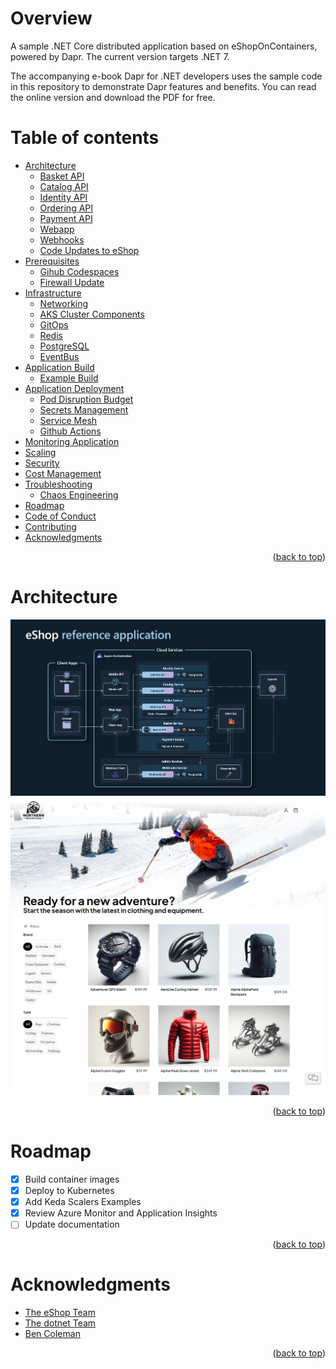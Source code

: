 Overview
=================
A sample .NET Core distributed application based on eShopOnContainers, powered by Dapr. The current version targets .NET 7.

The accompanying e-book Dapr for .NET developers uses the sample code in this repository to demonstrate Dapr features and benefits. You can read the online version and download the PDF for free.

Table of contents
=================
<!--ts-->
* [Architecture](#architecture)
    * [Basket API](./docs/architecture.md#basket-api)
    * [Catalog API](./docs/architecture.md#catalog-api)
    * [Identity API](./docs/architecture.md#identity-api)
    * [Ordering API](./docs/architecture.md#ordering-api)
    * [Payment API](./docs/architecture.md#payment-api)
    * [Webapp](./docs/architecture.md#webapp)
    * [Webhooks](./docs/architecture.md#webhooks)
    * [Code Updates to eShop](./docs/code.md)
* [Prerequisites](./docs/prerequisites.md)
    * [Gihub Codespaces](./docs/prerequisites.md#github-codespaces)
    * [Firewall Update](./docs/prerequisites.md#firewalls)
* [Infrastructure](./docs/infrastructure.md) 
    * [Networking](./docs/infrastructure.md#networking)
    * [AKS Cluster Components](./docs/infrastructure.md#aks-cluster-components)
    * [GitOps](./docs/infrastructure.md#gitops)
    * [Redis](./docs/infrastructure.md#redis)
    * [PostgreSQL](./docs/infrastructure.md#postgresql)
    * [EventBus](./docs/infrastructure.md#eventbus)
* [Application Build](./docs/build.md)
    * [Example Build](./docs/build.md#dotnet-publish)
* [Application Deployment](./docs/deployment.md)
    * [Pod Disruption Budget](./docs/deployment.md#pod-disruption-budget)
    * [Secrets Management](./docs/deployment.md#secrets-management)
    * [Service Mesh](./docs/deployment.md#service-mesh)
    * [Github Actions](./docs/deployment.md#github-actions)
* [Monitoring Application](./docs/monitoring.md)
* [Scaling](./docs/scaling.md)
* [Security](./docs/security.md)
* [Cost Management](./docs/cost-management.md)
* [Troubleshooting](./docs/troubleshooting.md)
    * [Chaos Engineering](./docs/troubleshooting.md#chaos-engineering)
* [Roadmap](#Roadmap)
* [Code of Conduct](./CODE_OF_CONDUCT.md)
* [Contributing](./CONTRIBUTING.md)
* [Acknowledgments](#Acknowledgments)
<!--te-->
<p align="right">(<a href="#overview">back to top</a>)</p>

Architecture 
============
![eShop Reference Application architecture diagram](.assets/eshop_architecture.png)
![eShop Reference Application Home page](.assets/eshop_homepage.png)
<p align="right">(<a href="#overview">back to top</a>)</p>

Roadmap
============
- [X] Build container images
- [X] Deploy to Kubernetes
- [x] Add Keda Scalers Examples
- [X] Review Azure Monitor and Application Insights
- [ ] Update documentation
<p align="right">(<a href="#overview">back to top</a>)</p>

Acknowledgments
============
* [The eShop Team](https://github.com/dotnet/eshop)
* [The dotnet Team](https://github.com/dotnet)
* [Ben Coleman](https://github.com/benc-uk/kube-workshop)

<p align="right">(<a href="#overview">back to top</a>)</p>
